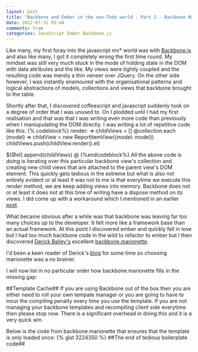 ```yaml
---
layout: post
title: "Backbone and Ember in the non-Todo world - Part 2 - Backbone Marionette"
date: 2012-07-31 05:44
comments: true
categories: JavaScript Ember Backbone.js
---
```

Like many, my first foray into the javascript mv* world was with <a href="http://documentcloud.github.com/backbone/" target="_blank">Backbone.js</a>
 and also like many, I got it completely wrong the first time round.  My mindset was
still very much stuck in the mode of holding state in the DOM with data
attributes and the like.  My views were tightly coupled and the resulting code
was merely a thin veneer over JQuery.  On the other side however, I was
instantly enamoured with the organisational patterns and logical
abstractions of models, collections and views that backbone brought to the table.

Shortly after that, I discovered coffeescript and javascript suddenly took on a
degree of order that I was unused to.  On I plodded until I had my first
realisation and that was that I was writing even more code than previously when
I maniupulating the DOM directly.  I was writing a lot of repetitive code like
this:
{% codeblock%}
render: =>
  childViews = []
  @collection.each (model) =>
    childView = new ReportItemView({model: model})
    childViews.push(childView.render().el)

  $(@el).append(childViews)
  @
{%endcodeblock%}
All the above code is doing is iterating over this particular backbone view's collection and
creating new child views that are attached to the parent view's DOM element.
This quickly gets tedious in the extreme but what is also not entirely evident
or at least it was not to me is that everytime we execute this render method,
we are keep adding views into memory.  Backbone does not or at least it does
not at this time of writing have a dispose method on its views.  I did come up
with a workaround which I mentioned in an earlier <a target="_blank" href="http://www.thesoftwaresimpleton.com/blog/2011/11/13/backbone-js---lessons-learned/">post</a>.

What became obvious after a while was that backbone was leaving far too many
choices up to the developer.  It felt more like a framework base than an actual
framework.  At this point I discovered ember and quickly fell in love but I had
too much backbone code in the wild to refactor to ember but I then discovered <a href="https://twitter.com/#!/derickbailey" target="_blank">Derick Bailey's</a> excellent <a href="https://github.com/derickbailey/backbone.marionette" target="_blank">backbone.marionette</a>.

I'd been a keen reader of Derick's <a href="http://lostechies.com/derickbailey/">blog</a> for some time so choosing marionette was a no brainer.

I will now list in no particular order how backbone.marionette fills in the missing
gap:

##Template Cache##
If you are using Backbone out of the box then you are either need to roll your own
tempate manager or you are going to have to incur the compiling penalty every time you use the template.
  If you are not managing your backbone templates and recompiling client side
  everytime then please stop now.  There is a significant overhead in doing this and
  it is a very quick win.  

  Below is the code from backbone.marionette that ensures that the template is only
  loaded once:
{% gist 3224350 %}
##The end of tedious boilerplate code##



